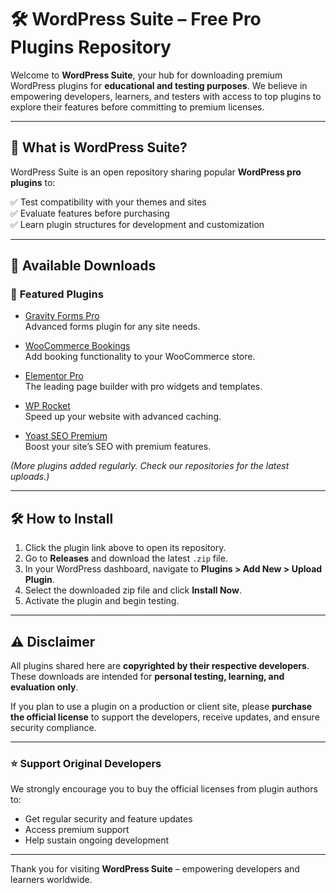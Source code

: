 # 🛠️ WordPress Suite – Free Pro Plugins Repository

Welcome to **WordPress Suite**, your hub for downloading premium WordPress plugins for **educational and testing purposes**. We believe in empowering developers, learners, and testers with access to top plugins to explore their features before committing to premium licenses.

---

## 🚀 **What is WordPress Suite?**

WordPress Suite is an open repository sharing popular **WordPress pro plugins** to:

✅ Test compatibility with your themes and sites  
✅ Evaluate features before purchasing  
✅ Learn plugin structures for development and customization

---

## 🔗 **Available Downloads**

### 🎯 **Featured Plugins**

- [Gravity Forms Pro](https://github.com/wordpress-suite/gravity-forms-pro)  
  Advanced forms plugin for any site needs.

- [WooCommerce Bookings](https://github.com/wordpress-suite/woocommerce-bookings)  
  Add booking functionality to your WooCommerce store.

- [Elementor Pro](https://github.com/wordpress-suite/elementor-pro)  
  The leading page builder with pro widgets and templates.

- [WP Rocket](https://github.com/wordpress-suite/wp-rocket)  
  Speed up your website with advanced caching.

- [Yoast SEO Premium](https://github.com/wordpress-suite/yoast-seo-premium)  
  Boost your site’s SEO with premium features.

*(More plugins added regularly. Check our repositories for the latest uploads.)*

---

## 🛠️ **How to Install**

1. Click the plugin link above to open its repository.  
2. Go to **Releases** and download the latest `.zip` file.  
3. In your WordPress dashboard, navigate to **Plugins > Add New > Upload Plugin**.  
4. Select the downloaded zip file and click **Install Now**.  
5. Activate the plugin and begin testing.

---

## ⚠️ **Disclaimer**

All plugins shared here are **copyrighted by their respective developers**. These downloads are intended for **personal testing, learning, and evaluation only**.

If you plan to use a plugin on a production or client site, please **purchase the official license** to support the developers, receive updates, and ensure security compliance.

---

### ⭐ **Support Original Developers**

We strongly encourage you to buy the official licenses from plugin authors to:

- Get regular security and feature updates  
- Access premium support  
- Help sustain ongoing development

---

Thank you for visiting **WordPress Suite** – empowering developers and learners worldwide.
